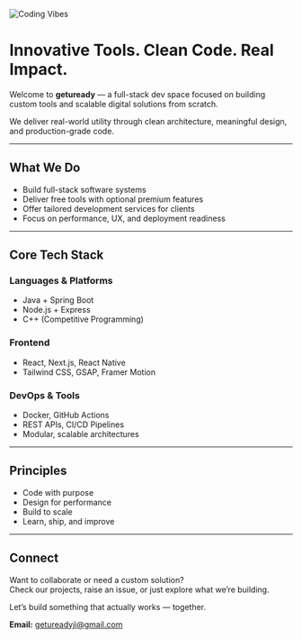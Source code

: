![Coding Vibes](https://user-images.githubusercontent.com/74038190/225813708-98b745f2-7d22-48cf-9150-083f1b00d6c9.gif)

# Innovative Tools. Clean Code. Real Impact.

Welcome to **getuready** — a full-stack dev space focused on building custom tools and scalable digital solutions from scratch.

We deliver real-world utility through clean architecture, meaningful design, and production-grade code.

---

## What We Do

- Build full-stack software systems  
- Deliver free tools with optional premium features  
- Offer tailored development services for clients  
- Focus on performance, UX, and deployment readiness

---

## Core Tech Stack

### Languages & Platforms  
- Java + Spring Boot  
- Node.js + Express  
- C++ (Competitive Programming)

### Frontend  
- React, Next.js, React Native  
- Tailwind CSS, GSAP, Framer Motion

### DevOps & Tools  
- Docker, GitHub Actions  
- REST APIs, CI/CD Pipelines  
- Modular, scalable architectures

---

## Principles

- Code with purpose  
- Design for performance  
- Build to scale  
- Learn, ship, and improve

---

## Connect

Want to collaborate or need a custom solution?  
Check our projects, raise an issue, or just explore what we’re building.

Let’s build something that actually works — together.

**Email:** getureadyji@gmail.com  
